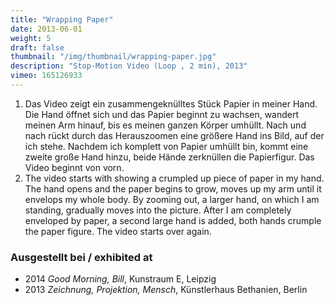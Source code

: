 ```yaml
---
title: "Wrapping Paper"
date: 2013-06-01
weight: 5
draft: false
thumbnail: "/img/thumbnail/wrapping-paper.jpg"
description: "Stop-Motion Video (Loop , 2 min), 2013"
vimeo: 165126933
---
```


1. Das Video zeigt ein zusammengeknülltes Stück Papier in meiner Hand. Die Hand öffnet sich und das Papier beginnt zu wachsen, wandert meinen Arm hinauf, bis es meinen ganzen Körper umhüllt. Nach und nach rückt durch das Herauszoomen eine größere Hand ins Bild, auf der ich stehe. Nachdem ich komplett von Papier umhüllt bin, kommt eine zweite große Hand hinzu, beide Hände zerknüllen die Papierfigur. Das Video beginnt von vorn.
2. The video starts with showing a crumpled up piece of paper in my hand. The hand opens and the paper begins to grow, moves up my arm until it envelops my whole body. By zooming out, a larger hand, on which I am standing, gradually moves into the picture. After I am completely enveloped by paper, a second large hand is added, both hands crumple the paper figure. The video starts over again.

### Ausgestellt bei / exhibited at
* 2014 *Good Morning, Bill*, Kunstraum E, Leipzig
* 2013 *Zeichnung, Projektion, Mensch*, Künstlerhaus Bethanien, Berlin
